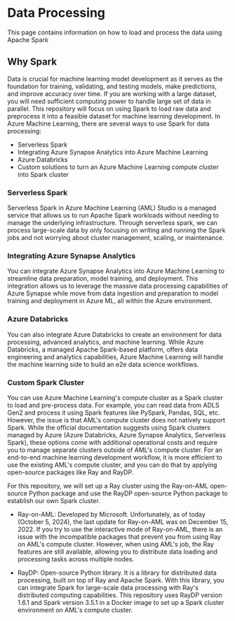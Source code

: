 # Data Processing
This page contains information on how to load and process the data using Apache Spark

## Why Spark 
Data is crucial for machine learning model development as it serves as the foundation for training, validating, and testing models, make predictions, and improve accuracy over time. If you are working with a large dataset, you will need sufficient computing power to handle large set of data in parallel. This repository will focus on using Spark to load raw data and preprocess it into a feasible dataset for machine learning development. In Azure Machine Learning, there are several ways to use Spark for data processing:
- Serverless Spark
- Integrating Azure Synapse Analytics into Azure Machine Learning
- Azure Databricks
- Custom solutions to turn an Azure Machine Learning compute cluster into Spark cluster

### Serverless Spark
Serverless Spark in Azure Machine Learning (AML) Studio is a managed service that allows us to run Apache Spark workloads without needing to manage the underlying infrastructure. Through serverless spark, we can process large-scale data by only focusing on writing and running the Spark jobs and not worrying about cluster management, scaling, or maintenance.

### Integrating Azure Synapse Analytics
You can integrate Azure Synapse Analytics into Azure Machine Learning to streamline data preparation, model training, and deployment. This integration allows us to leverage the massive data processing capabilities of Azure Synapse while move from data ingestion and preparation to model training and deployment in Azure ML, all within the Azure environment.

### Azure Databricks
You can also integrate Azure Databricks to create an environment for data processing, advanced analytics, and machine learning. While Azure Databricks, a managed Apache Spark-based platform, offers data engineering and analytics capabilities, Azure Machine Learning will handle the machine learning side to build an e2e data science workflows.

### Custom Spark Cluster
You can use Azure Machine Learning's compute cluster as a Spark cluster to load and pre-process data. For example, you can read data from ADLS Gen2 and process it using Spark features like PySpark, Pandas, SQL, etc. However, the issue is that AML's compute cluster does not natively support Spark. While the official documentation suggests using Spark clusters managed by Azure (Azure Databricks, Azure Synapse Analytics, Serverless Spark), these options come with additional operational costs and require you to manage separate clusters outside of AML's compute cluster. For an end-to-end machine learning development workflow, it is more efficient to use the existing AML's compute cluster, and you can do that by applying open-source packages like Ray and RayDP.

For this repository, we will set up a Ray cluster using the Ray-on-AML open-source Python package and use the RayDP open-source Python package to establish our own Spark cluster.

- Ray-on-AML: Developed by Microsoft. Unfortunately, as of today (October 5, 2024), the last update for Ray-on-AML was on December 15, 2022. If you try to use the interactive mode of Ray-on-AML, there is an issue with the incompatible packages that prevent you from using Ray on AML's compute cluster. However, when using AML's job, the Ray features are still available, allowing you to distribute data loading and processing tasks across multiple nodes.

- RayDP: Open-source Python library. It is a library for distributed data processing, built on top of Ray and Apache Spark. With this library, you can integrate Spark for large-scale data processing with Ray's distributed computing capabilities. This repository uses RayDP version 1.6.1 and Spark version 3.5.1 in a Docker image to set up a Spark cluster environment on AML's compute cluster.